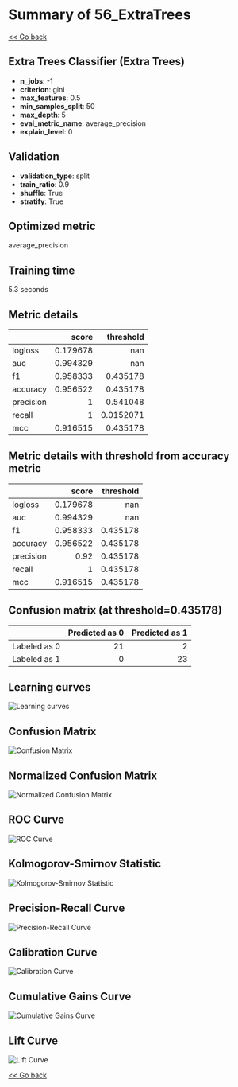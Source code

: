 # Summary of 56_ExtraTrees

[<< Go back](../README.md)


## Extra Trees Classifier (Extra Trees)
- **n_jobs**: -1
- **criterion**: gini
- **max_features**: 0.5
- **min_samples_split**: 50
- **max_depth**: 5
- **eval_metric_name**: average_precision
- **explain_level**: 0

## Validation
 - **validation_type**: split
 - **train_ratio**: 0.9
 - **shuffle**: True
 - **stratify**: True

## Optimized metric
average_precision

## Training time

5.3 seconds

## Metric details
|           |    score |   threshold |
|:----------|---------:|------------:|
| logloss   | 0.179678 | nan         |
| auc       | 0.994329 | nan         |
| f1        | 0.958333 |   0.435178  |
| accuracy  | 0.956522 |   0.435178  |
| precision | 1        |   0.541048  |
| recall    | 1        |   0.0152071 |
| mcc       | 0.916515 |   0.435178  |


## Metric details with threshold from accuracy metric
|           |    score |   threshold |
|:----------|---------:|------------:|
| logloss   | 0.179678 |  nan        |
| auc       | 0.994329 |  nan        |
| f1        | 0.958333 |    0.435178 |
| accuracy  | 0.956522 |    0.435178 |
| precision | 0.92     |    0.435178 |
| recall    | 1        |    0.435178 |
| mcc       | 0.916515 |    0.435178 |


## Confusion matrix (at threshold=0.435178)
|              |   Predicted as 0 |   Predicted as 1 |
|:-------------|-----------------:|-----------------:|
| Labeled as 0 |               21 |                2 |
| Labeled as 1 |                0 |               23 |

## Learning curves
![Learning curves](learning_curves.png)
## Confusion Matrix

![Confusion Matrix](confusion_matrix.png)


## Normalized Confusion Matrix

![Normalized Confusion Matrix](confusion_matrix_normalized.png)


## ROC Curve

![ROC Curve](roc_curve.png)


## Kolmogorov-Smirnov Statistic

![Kolmogorov-Smirnov Statistic](ks_statistic.png)


## Precision-Recall Curve

![Precision-Recall Curve](precision_recall_curve.png)


## Calibration Curve

![Calibration Curve](calibration_curve_curve.png)


## Cumulative Gains Curve

![Cumulative Gains Curve](cumulative_gains_curve.png)


## Lift Curve

![Lift Curve](lift_curve.png)



[<< Go back](../README.md)

